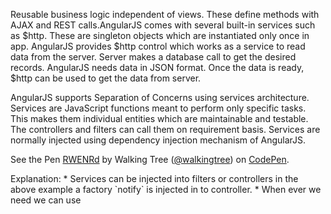 Reusable business logic independent of views. These define methods with AJAX and REST calls.AngularJS comes with several built-in services such as $http. These are singleton objects which are instantiated only once in app. AngularJS provides $http control which works as a service to read 		data from the server. Server makes a database call to get the desired records. AngularJS needs data in JSON format. Once the 	data is ready, $http can be used to get the data from server.

AngularJS supports Separation of Concerns using services architecture. Services are JavaScript functions meant to perform only specific tasks. This makes them individual entities which are maintainable and testable. The controllers and filters can call them on requirement basis. Services are normally injected using dependency injection mechanism of AngularJS.

<p data-height="268" data-theme-id="0" data-slug-hash="RWENRd" data-default-tab="result" data-user="walkingtree" class='codepen'>See the Pen <a href='http://codepen.io/walkingtree/pen/RWENRd/'>RWENRd</a> by Walking Tree (<a href='http://codepen.io/walkingtree'>@walkingtree</a>) on <a href='http://codepen.io'>CodePen</a>.</p>
<script async src="//assets.codepen.io/assets/embed/ei.js"></script>
Explanation: 
* Services can be injected into filters or controllers in the above example a factory `notify` is injected in to controller.
* When ever we need we can use

